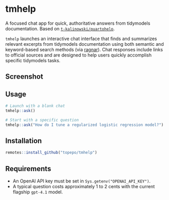 # tmhelp

<!-- badges: start -->

<!-- badges: end -->

A focused chat app for quick, authoritative answers from tidymodels
documentation. Based on 
[`t-kalinowski/quartohelp`](https://github.com/t-kalinowski/quartohelp).

`tmhelp` launches an interactive chat interface that finds and
summarizes relevant excerpts from tidymodels documentation using both
semantic and keyword-based search methods (via
[ragnar](https://github.com/tidyverse/ragnar)). Chat responses include
links to official sources and are designed to help users quickly
accomplish specific tidymodels tasks.

## Screenshot

<!-- ![Screenshot of tmhelp app](man/figures/app-screenshot.png) -->

## Usage

``` r
# Launch with a blank chat
tmhelp::ask()

# Start with a specific question
tmhelp::ask("How do I tune a regularized logistic regression model?")
```

## Installation

``` r
remotes::install_github("topepo/tmhelp")
```

## Requirements

-   An OpenAI API key must be set in `Sys.getenv("OPENAI_API_KEY")`.
-   A typical question costs approximately 1 to 2 cents with the current
    flagship `gpt-4.1` model.
